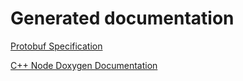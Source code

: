# Generated documentation

[Protobuf Specification](https://nanoapi.github.io/protobuf/index.html)

[C++ Node Doxygen Documentation](https://nanoapi.github.io/doxygen/annotated.html)
